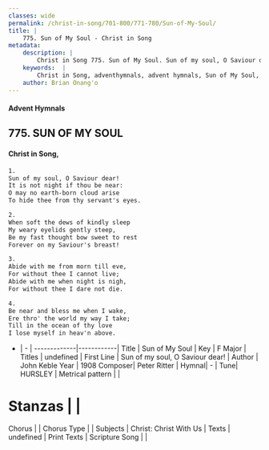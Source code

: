 ```yaml
---
classes: wide
permalink: /christ-in-song/701-800/771-780/Sun-of-My-Soul/
title: |
    775. Sun of My Soul - Christ in Song
metadata:
    description: |
        Christ in Song 775. Sun of My Soul. Sun of my soul, O Saviour dear! It is not night if thou be near: O may no earth-born cloud arise To hide thee from thy servant's eyes.
    keywords:  |
        Christ in Song, adventhymnals, advent hymnals, Sun of My Soul, Sun of my soul, O Saviour dear!  . 
    author: Brian Onang'o
---
```


#### Advent Hymnals
## 775. SUN OF MY SOUL
####  Christ in Song,

```txt
1.
Sun of my soul, O Saviour dear!
It is not night if thou be near:
O may no earth-born cloud arise
To hide thee from thy servant's eyes.

2.
When soft the dews of kindly sleep
My weary eyelids gently steep,
Be my fast thought bow sweet to rest
Forever on my Saviour's breast!

3.
Abide with me from morn till eve,
For without thee I cannot live;
Abide with me when night is nigh,
For without thee I dare not die.

4.
Be near and bless me when I wake,
Ere thro' the world my way I take;
Till in the ocean of thy love
I lose myself in heav'n above.

```

- |   -  |
-------------|------------|
Title | Sun of My Soul |
Key | F Major |
Titles | undefined |
First Line | Sun of my soul, O Saviour dear!   |
Author | John Keble
Year | 1908
Composer| Peter Ritter |
Hymnal|  - |
Tune| HURSLEY |
Metrical pattern | |
# Stanzas |  |
Chorus |  |
Chorus Type |  |
Subjects | Christ: Christ With Us |
Texts | undefined |
Print Texts | 
Scripture Song |  |
    
